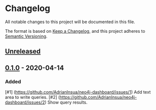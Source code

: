 # Changelog

All notable changes to this project will be documented in this file.

The format is based on [Keep a Changelog](https://keepachangelog.com/en/1.0.0/),
and this project adheres to [Semantic Versioning](https://semver.org/spec/v2.0.0.html).

## [Unreleased]

## [0.1.0] - 2020-04-14

### Added
[#1] (https://github.com/AdrianInsua/neo4j-dashboard/issues/1) Add text area to write queries.
[#2] (https://github.com/AdrianInsua/neo4j-dashboard/issues/2) Show query results.



[Unreleased]: https://github.com/AdrianInsua/neo4j-dashboard/compare/commits?targetBranch=0.1.0&sourceBranch=refs/heads/develop
[0.1.0]: https://github.com/AdrianInsua/neo4j-dashboard/compare/commits?until=0.1.0
